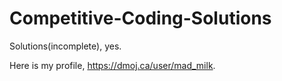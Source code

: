 # Competitive-Coding-Solutions
Solutions(incomplete), yes.

Here is my profile, https://dmoj.ca/user/mad_milk.
